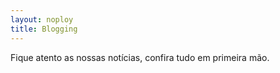 ```yaml
---
layout: noploy
title: Blogging
---
```


Fique atento as nossas notícias, confira tudo em primeira mão.
